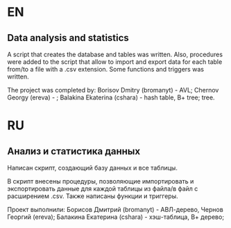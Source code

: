 # EN
## Data analysis and statistics

A script that creates the database and tables was written.
Also, procedures were added to the script that allow to import and export data for each table from/to a file with a .csv extension. Some functions and triggers was written.

The project was completed by:  Borisov Dmitry (bromanyt) - AVL; Chernov Georgy (ereva) - ; Balakina Ekaterina (cshara) - hash table, B+ tree; tree.

# RU
## Анализ и статистика данных

Написан скрипт, создающий базу данных и все таблицы. 

В скрипт внесены процедуры, позволяющие импортировать и экспортировать данные для каждой таблицы из файла/в файл с расширением .csv. Также написаны функции и триггеры.
 
Проект выполнили: Борисов Дмитрий (bromanyt) - АВЛ-дерево, Чернов Георгий (ereva); Балакина Екатерина (cshara) - хэш-таблица, В+ дерево;  
